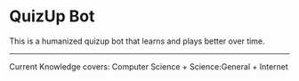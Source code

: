 # QuizUp Bot

This is a humanized quizup bot that learns and plays better over time.

___

Current Knowledge covers: Computer Science + Science:General + Internet
